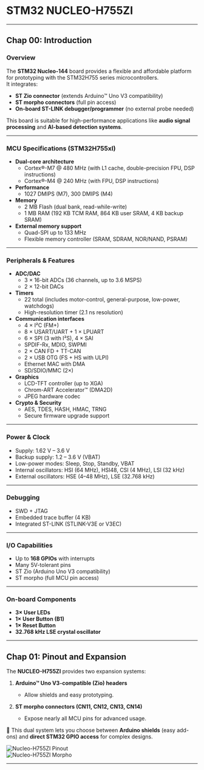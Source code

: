 # STM32 NUCLEO-H755ZI 

---

## Chap 00: Introduction

### Overview
The **STM32 Nucleo-144** board provides a flexible and affordable platform for prototyping with the STM32H755 series microcontrollers.  
It integrates:
- **ST Zio connector** (extends Arduino™ Uno V3 compatibility)  
- **ST morpho connectors** (full pin access)  
- **On-board ST-LINK debugger/programmer** (no external probe needed)  

This board is suitable for high-performance applications like **audio signal processing** and **AI-based detection systems**.

---

### MCU Specifications (STM32H755xI)
- **Dual-core architecture**  
  - Cortex®-M7 @ 480 MHz (with L1 cache, double-precision FPU, DSP instructions)  
  - Cortex®-M4 @ 240 MHz (with FPU, DSP instructions)  
- **Performance**  
  - 1027 DMIPS (M7), 300 DMIPS (M4)  
- **Memory**  
  - 2 MB Flash (dual bank, read-while-write)  
  - 1 MB RAM (192 KB TCM RAM, 864 KB user SRAM, 4 KB backup SRAM)  
- **External memory support**  
  - Quad-SPI up to 133 MHz  
  - Flexible memory controller (SRAM, SDRAM, NOR/NAND, PSRAM)  

---

### Peripherals & Features
- **ADC/DAC**  
  - 3 × 16-bit ADCs (36 channels, up to 3.6 MSPS)  
  - 2 × 12-bit DACs  
- **Timers**  
  - 22 total (includes motor-control, general-purpose, low-power, watchdogs)  
  - High-resolution timer (2.1 ns resolution)  
- **Communication interfaces**  
  - 4 × I²C (FM+)  
  - 8 × USART/UART + 1 × LPUART  
  - 6 × SPI (3 with I²S), 4 × SAI  
  - SPDIF-Rx, MDIO, SWPMI  
  - 2 × CAN FD + TT-CAN  
  - 2 × USB OTG (FS + HS with ULPI)  
  - Ethernet MAC with DMA  
  - SD/SDIO/MMC (2×)  
- **Graphics**  
  - LCD-TFT controller (up to XGA)  
  - Chrom-ART Accelerator™ (DMA2D)  
  - JPEG hardware codec  
- **Crypto & Security**  
  - AES, TDES, HASH, HMAC, TRNG  
  - Secure firmware upgrade support  

---

### Power & Clock
- Supply: 1.62 V – 3.6 V  
- Backup supply: 1.2 – 3.6 V (VBAT)  
- Low-power modes: Sleep, Stop, Standby, VBAT  
- Internal oscillators: HSI (64 MHz), HSI48, CSI (4 MHz), LSI (32 kHz)  
- External oscillators: HSE (4–48 MHz), LSE (32.768 kHz)  

---

### Debugging
- SWD + JTAG  
- Embedded trace buffer (4 KB)  
- Integrated ST-LINK (STLINK-V3E or V3EC)  

---

### I/O Capabilities
- Up to **168 GPIOs** with interrupts  
- Many 5V-tolerant pins  
- ST Zio (Arduino Uno V3 compatibility)  
- ST morpho (full MCU pin access)  

---

### On-board Components
- **3× User LEDs**  
- **1× User Button (B1)**  
- **1× Reset Button**  
- **32.768 kHz LSE crystal oscillator**  

---

## Chap 01: Pinout and Expansion

The **NUCLEO-H755ZI** provides two expansion systems:

1. **Arduino™ Uno V3-compatible (Zio) headers**  
   - Allow shields and easy prototyping.  

2. **ST morpho connectors (CN11, CN12, CN13, CN14)**  
   - Expose nearly all MCU pins for advanced usage.  

📌 This dual system lets you choose between **Arduino shields** (easy add-ons) and **direct STM32 GPIO access** for complex designs.  

![Nucleo-H755ZI Pinout](https://os.mbed.com/media/uploads/jeromecoutant/nucleo_h755zi_zio.png)  
![Nucleo-H755ZI Morpho](https://os.mbed.com/media/uploads/jeromecoutant/nucleo_h755zi_morpho.png)  

---

